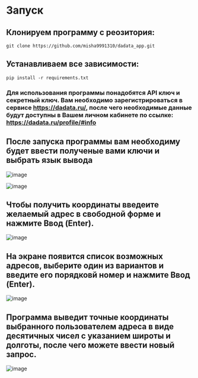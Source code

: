 # Запуск

## Клонируем программу с реозитория:
```
git clone https://github.com/misha9991310/dadata_app.git
```
## Устанавливаем все зависимости:
```
pip install -r requirements.txt
```

### Для использования программы понадобятся API ключ и секретный ключ. Вам необходимо зарегистрироваться в сервисе https://dadata.ru/, после чего необходимые данные будут доступны в Вашем личном кабинете по ссылке: https://dadata.ru/profile/#info


## После запуска программы вам необходиму будет ввести полученые вами ключи и выбрать язык вывода 
 

![image](https://user-images.githubusercontent.com/118168862/225597148-037b96b7-394f-46c5-8143-59f51c83137f.png)

![image](https://user-images.githubusercontent.com/118168862/225597679-ccb73add-527c-4438-b13c-977c8f7dace6.png)


## Чтобы получить координаты введеите желаемый адрес в свободной форме и нажмите Ввод (Enter).

![image](https://user-images.githubusercontent.com/118168862/225598360-87f52152-c44e-484f-9cc5-0c7beea8b900.png)


## На экране появится список возможных адресов, выберите один из вариантов и введите его порядковй номер и нажмите Ввод (Enter).

![image](https://user-images.githubusercontent.com/118168862/225599585-74b82ef1-a1ad-458b-8057-b65ac666951b.png)


## Программа выведит точные координаты выбранного пользователем адреса  в виде десятичных чисел с указанием широты и долготы, после чего можете ввести новый запрос.


![image](https://user-images.githubusercontent.com/118168862/225599923-228e9e82-7288-4349-ac36-b5d42b5a2e49.png)

